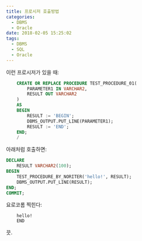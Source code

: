 ```yaml
---
title: 프로시저 호출방법
categories:
  - DBMS
  - Oracle
date: 2018-02-05 15:25:02
tags:
  - DBMS
  - SQL
  - Oracle
---
```

이런 프로시저가 있을 때:
```sql
	CREATE OR REPLACE PROCEDURE TEST_PROCEDURE_01( 
		PARAMETER1 IN VARCHAR2, 
		RESULT OUT VARCHAR2
	)
	AS
	BEGIN
		RESULT := 'BEGIN';
		DBMS_OUTPUT.PUT_LINE(PARAMETER1);
		RESULT := 'END';
	END;
	/
```
아래처럼 호출하면:
```sql
DECLARE
	RESULT VARCHAR2(100);
BEGIN
	TEST_PROCEDURE_BY_NORITER('hello!', RESULT);
	DBMS_OUTPUT.PUT_LINE(RESULT);
END;
COMMIT;
```
요로코롬 찍힌다:
```
	hello!
	END
```

끗.
